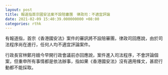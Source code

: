 ```yaml
---
layout: post
title: 報道指首宗國安法案不設陪審團　律政司：不適宜評論
date: 2021-02-09 15:40:39.000000000 +08:00
categories: rthk
---
```


有報道指，首宗《香港國安法》案件的審訊將不設陪審團，律政司回應說，由於司法程序尚在進行，任何人均不適宜評論案件。

行政長官林鄭月娥今早開行政會議前亦回應說，案件進入司法程序，不會評論個案，但重申所有事情都是依法辦事，指如果《香港國安法》沒有適用條文，甚麽行動都不能採取。
